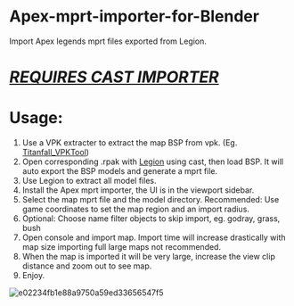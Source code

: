 # Apex-mprt-importer-for-Blender
Import Apex legends mprt files exported from Legion.  

# [*REQUIRES CAST IMPORTER*](https://github.com/dtzxporter/cast)

# Usage:
1. Use a VPK extracter to extract the map BSP from vpk. (Eg. [Titanfall_VPKTool](https://github.com/Wanty5883/Titanfall2/blob/master/tools/Titanfall_VPKTool3.4_Portable.zip))
2. Open corresponding .rpak with [Legion](https://wiki.modme.co/wiki/apps/Legion.html) using cast, then load BSP. It will auto export the BSP models and generate a mprt file.
3. Use Legion to extract all model files.
4. Install the Apex mprt importer, the UI is in the viewport sidebar.
5. Select the map mprt file and the model directory. Recommended: Use game coordinates to set the map region and an import radius.
6. Optional: Choose name filter objects to skip import, eg. godray, grass, bush
7. Open console and import map. Import time will increase drastically with map size importing full large maps not recommended.
8. When the map is imported it will be very large, increase the view clip distance and zoom out to see map.
9. Enjoy.


![e02234fb1e88a9750a59ed33656547f5](https://user-images.githubusercontent.com/38115052/143941621-03ecee92-d015-4133-9c09-cf6014160c9c.png)
